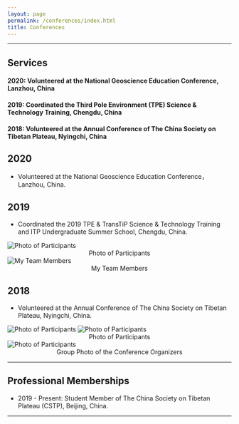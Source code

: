 ```yaml
---
layout: page
permalink: /conferences/index.html
title: Conferences
---
```


---

## Services
#### 2020: Volunteered at the National Geoscience Education Conference, Lanzhou, China
#### 2019: Coordinated the Third Pole Environment (TPE) Science & Technology Training, Chengdu, China
#### 2018: Volunteered at the Annual Conference of The China Society on Tibetan Plateau, Nyingchi, China

## 2020
- Volunteered at the National Geoscience Education Conference，Lanzhou, China.

## 2019
- Coordinated the 2019 TPE & TransTiP Science & Technology Training and ITP Undergraduate Summer School, Chengdu, China.

<img src="https://junfeiwu.github.io/images/Conferences/tpe_meeting02.jpg" alt="Photo of Participants">
<figcaption style="text-align: center">Photo of Participants</figcaption>
<img src="https://junfeiwu.github.io/images/Conferences/TPE_meeting.jpg" alt="My Team Members">
<figcaption style="text-align: center">My Team Members</figcaption>

## 2018
- Volunteered at the Annual Conference of The China Society on Tibetan Plateau, Nyingchi, China.
<div>
<img src="https://junfeiwu.github.io/images/Conferences/2018_anni.jpg" alt="Photo of Participants">
<img src="https://junfeiwu.github.io/images/Conferences/2018_young.JPG" alt="Photo of Participants">
<figcaption style="text-align: center">Photo of Participants</figcaption>

<img src="https://junfeiwu.github.io/images/Conferences/IMG_4168.JPG" alt="Photo of Participants">
<figcaption style="text-align: center">Group Photo of the Conference Organizers</figcaption>
</div>

---
## Professional Memberships

- 2019 - Present: Student Member of The China Society on Tibetan Plateau (CSTP), Beijing, China.

---